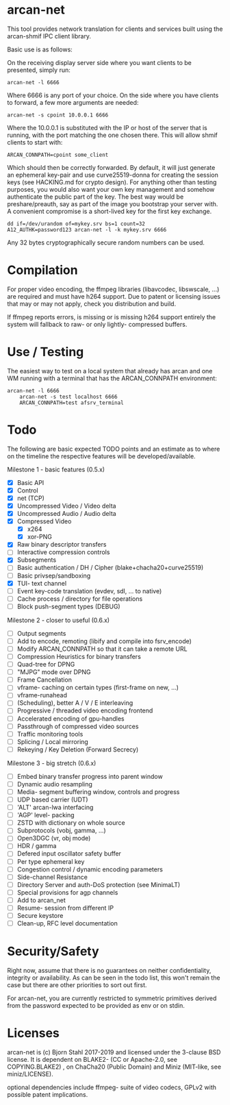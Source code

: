 # arcan-net

This tool provides network translation for clients and services built
using the arcan-shmif IPC client library.

Basic use is as follows:

On the receiving display server side where you want clients to be
presented, simply run:

    arcan-net -l 6666

Where 6666 is any port of your choice. On the side where you have
clients to forward, a few more arguments are needed:

    arcan-net -s cpoint 10.0.0.1 6666

Where the 10.0.0.1 is substituted with the IP or host of the server
that is running, with the port matching the one chosen there. This
will allow shmif clients to start with:

    ARCAN_CONNPATH=cpoint some_client

Which should then be correctly forwarded. By default, it will just generate an
ephemeral key-pair and use curve25519-donna for creating the session keys (see
HACKING.md for crypto design). For anything other than testing purposes, you
would also want your own key management and somehow authenticate the public
part of the key. The best way would be preshare/preauth, say as part of the
image you bootstrap your server with. A convenient compromise is a short-lived
key for the first key exchange.

    dd if=/dev/urandom of=mykey.srv bs=1 count=32
    A12_AUTHK=password123 arcan-net -l -k mykey.srv 6666

Any 32 bytes cryptographically secure random numbers can be used.

# Compilation

For proper video encoding, the ffmpeg libraries (libavcodec, libswscale,
...) are required and must have h264 support. Due to patent or licensing
issues that may or may not apply, check you distribution and build.

If ffmpeg reports errors, is missing or is missing h264 support entirely
the system will fallback to raw- or only lightly- compressed buffers.

# Use / Testing

The easiest way to test on a local system that already has arcan and one
WM running with a terminal that has the ARCAN\_CONNPATH environment:

    arcan-net -l 6666
		arcan-net -s test localhost 6666
		ARCAN_CONNPATH=test afsrv_terminal

# Todo

The following are basic expected TODO points and an estimate as to where
on the timeline the respective features will be developed/available.

Milestone 1 - basic features (0.5.x)

- [x] Basic API
- [x] Control
- [x] net (TCP)
- [x] Uncompressed Video / Video delta
- [x] Uncompressed Audio / Audio delta
- [x] Compressed Video
	-  [x] x264
	-  [x] xor-PNG
- [x] Raw binary descriptor transfers
- [ ] Interactive compression controls
- [x] Subsegments
- [ ] Basic authentication / DH / Cipher (blake+chacha20+curve25519)
- [ ] Basic privsep/sandboxing
- [x] TUI- text channel
- [ ] Event key-code translation (evdev, sdl, ... to native)
- [ ] Cache process / directory for file operations
- [ ] Block push-segment types (DEBUG)

Milestone 2 - closer to useful (0.6.x)

- [ ] Output segments
- [ ] Add to encode, remoting (libify and compile into fsrv_encode)
- [ ] Modify ARCAN\_CONNPATH so that it can take a remote URL
- [ ] Compression Heuristics for binary transfers
- [ ] Quad-tree for DPNG
- [ ] "MJPG" mode over DPNG
- [ ] Frame Cancellation
- [ ] vframe- caching on certain types (first-frame on new, ...)
- [ ] vframe-runahead
- [ ] (Scheduling), better A / V / E interleaving
- [ ] Progressive / threaded video encoding frontend
- [ ] Accelerated encoding of gpu-handles
- [ ] Passthrough of compressed video sources
- [ ] Traffic monitoring tools
- [ ] Splicing / Local mirroring
- [ ] Rekeying / Key Deletion (Forward Secrecy)

Milestone 3 - big stretch (0.6.x)

- [ ] Embed binary transfer progress into parent window
- [ ] Dynamic audio resampling
- [ ] Media- segment buffering window, controls and progress
- [ ] UDP based carrier (UDT)
- [ ] 'ALT' arcan-lwa interfacing
- [ ] 'AGP' level- packing
- [ ] ZSTD with dictionary on whole source
- [ ] Subprotocols (vobj, gamma, ...)
- [ ] Open3DGC (vr, obj mode)
- [ ] HDR / gamma
- [ ] Defered input oscillator safety buffer
- [ ] Per type ephemeral key
- [ ] Congestion control / dynamic encoding parameters
- [ ] Side-channel Resistance
- [ ] Directory Server and auth-DoS protection (see MinimaLT)
- [ ] Special provisions for agp channels
- [ ] Add to arcan\_net
- [ ] Resume- session from different IP
- [ ] Secure keystore
- [ ] Clean-up, RFC level documentation

# Security/Safety

Right now, assume that there is no guarantees on neither confidentiality,
integrity or availability. As can be seen in the todo list, this won't remain
the case but there are other priorities to sort out first.

For arcan-net, you are currently restricted to symmetric primitives
derived from the password expected to be provided as env or on stdin.

# Licenses

arcan-net is (c) Bjorn Stahl 2017-2019 and licensed under the 3-clause BSD
license. It is dependent on BLAKE2- (CC or Apache-2.0, see COPYING.BLAKE2)
, on ChaCha20 (Public Domain) and Miniz (MIT-like, see miniz/LICENSE).

optional dependencies include ffmpeg- suite of video codecs, GPLv2 with
possible patent implications.

